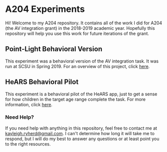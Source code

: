 # A204 Experiments

Hi! Welcome to my A204 repository. It contains all of the work I did for A204 (the AV integration grant) in the 2018-2019 academic year. Hopefully this repository will help you use this work for future iterations of the grant.

## Point-Light Behavioral Version

This experiment was a behavioral version of the AV integration task. It was run at SCSU in Spring 2019. For an overview of this project, click [here](https://github.com/kryherd/a204/tree/master/AVIntegration).

## HeARS Behavioral Pilot

This experiment is a behavioral pilot of the HeARS app, just to get a sense for how children in the target age range complete the task. For more information, click [here](./HEARS/README.md).

### Need Help?

If you need help with anything in this repository, feel free to contact me at kayleigh.ryherd@gmail.com. I can't determine how long it will take me to respond, but I will do my best to answer any questions or at least point you to the right resources.